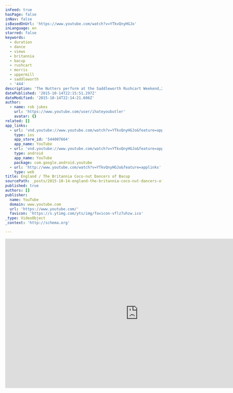 ```yaml
---
inFeed: true
hasPage: false
inNav: false
isBasedOnUrl: 'https://www.youtube.com/watch?v=YTkvQnyHGJo'
inLanguage: en
starred: false
keywords:
  - duration
  - dance
  - views
  - britannia
  - bacup
  - rushcart
  - morris
  - uppermill
  - saddleworth
  - '444'
description: 'The Nutters perform at the Saddleworth Rushcart Weekend,23 August 2009,outside St Chads Church in Uppermill.'
datePublished: '2015-10-14T22:15:51.297Z'
dateModified: '2015-10-14T22:14:21.606Z'
author:
  - name: rob jukes
    url: 'https://www.youtube.com/user/ihateyoubutler'
    avatar: {}
related: []
app_links:
  - url: 'vnd.youtube://www.youtube.com/watch?v=YTkvQnyHGJo&feature=applinks'
    type: ios
    app_store_id: '544007664'
    app_name: YouTube
  - url: 'vnd.youtube://www.youtube.com/watch?v=YTkvQnyHGJo&feature=applinks'
    type: android
    app_name: YouTube
    package: com.google.android.youtube
  - url: 'http://www.youtube.com/watch?v=YTkvQnyHGJo&feature=applinks'
    type: web
title: England / The Britannia Coco-nut Dancers of Bacup
sourcePath: _posts/2015-10-14-england-the-britannia-coco-nut-dancers-of-bacup.md
published: true
authors: []
publisher:
  name: YouTube
  domain: www.youtube.com
  url: 'https://www.youtube.com/'
  favicon: 'https://s.ytimg.com/yts/img/favicon-vflz7uhzw.ico'
_type: VideoObject
_context: 'http://schema.org'

---
```

<iframe src="https://cdn.embedly.com/widgets/media.html?src=https%3A%2F%2Fwww.youtube.com%2Fembed%2FYTkvQnyHGJo%3Ffeature%3Doembed&amp;url=https%3A%2F%2Fwww.youtube.com%2Fwatch%3Fv%3DYTkvQnyHGJo&amp;image=https%3A%2F%2Fi.ytimg.com%2Fvi%2FYTkvQnyHGJo%2Fhqdefault.jpg&amp;key=b7d04c9b404c499eba89ee7072e1c4f7&amp;type=text%2Fhtml&amp;schema=youtube" width="854" height="480" scrolling="no" frameborder="0" allowfullscreen="allowfullscreen" style=""></iframe>